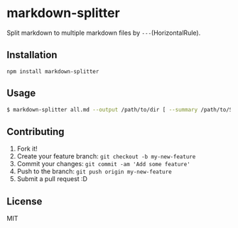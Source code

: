 # markdown-splitter

Split markdown to multiple markdown files by `---`(HorizontalRule).

## Installation

    npm install markdown-splitter

## Usage

```sh
$ markdown-splitter all.md --output /path/to/dir [ --summary /path/to/SUMMARY.md ]
```

## Contributing

1. Fork it!
2. Create your feature branch: `git checkout -b my-new-feature`
3. Commit your changes: `git commit -am 'Add some feature'`
4. Push to the branch: `git push origin my-new-feature`
5. Submit a pull request :D

## License

MIT